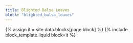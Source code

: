 ```yaml
---
title: Blighted Balsa Leaves
block: "blighted_balsa_leaves"
---
```


{% assign it = site.data.blocks[page.block] %}
{% include block_template.liquid block=it %}

